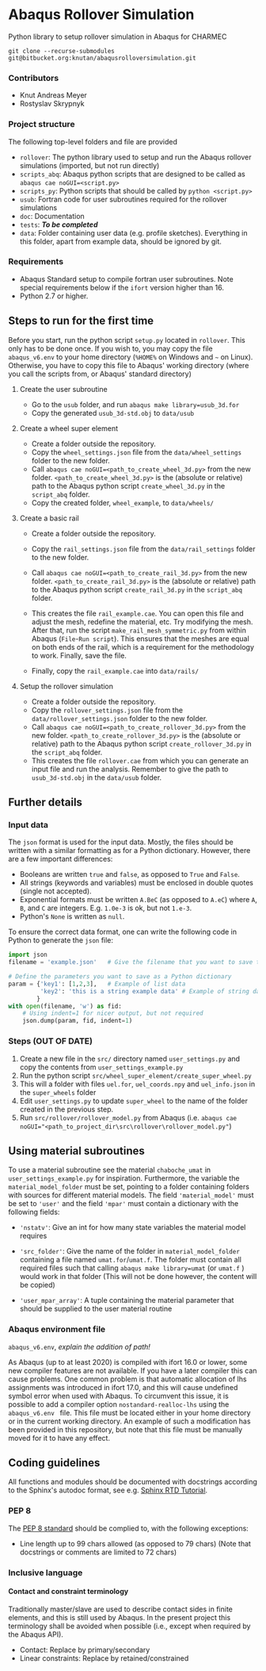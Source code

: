 # Abaqus Rollover Simulation
Python library to setup rollover simulation in Abaqus for CHARMEC

`git clone --recurse-submodules git@bitbucket.org:knutan/abaqusrolloversimulation.git`

### Contributors
* Knut Andreas Meyer 
* Rostyslav Skrypnyk

### Project structure
The following top-level folders and file are provided
- `rollover`: The python library used to setup and run the Abaqus rollover simulations (imported, but not run directly)
- `scripts_abq`: Abaqus python scripts that are designed to be called as `abaqus cae noGUI=<script.py>`
- `scripts_py`: Python scripts that should be called by `python <script.py>`
- `usub`: Fortran code for user subroutines required for the rollover simulations
- `doc`: Documentation
- `tests`: ***To be completed*** 
- `data`: Folder containing user data (e.g. profile sketches). Everything in this folder, apart from example data, should be ignored by git.

### Requirements
* Abaqus Standard setup to compile fortran user subroutines. Note special requirements below if the `ifort` version higher than 16.
* Python 2.7 or higher.


## Steps to run for the first time 
Before you start, run the python script `setup.py` located in `rollover`. This only has to be done once. If you wish to, you may copy the file `abaqus_v6.env` to your home directory (`%HOME%` on Windows and `~` on Linux). Otherwise, you have to copy this file to Abaqus' working directory (where you call the scripts from, or Abaqus' standard directory)

1. Create the user subroutine
   * Go to the `usub` folder, and run `abaqus make library=usub_3d.for` 
   * Copy the generated `usub_3d-std.obj` to `data/usub`
2. Create a wheel super element
   * Create a folder outside the repository. 
   * Copy the `wheel_settings.json` file from the `data/wheel_settings` folder to the new folder.
   * Call `abaqus cae noGUI=<path_to_create_wheel_3d.py>` from the new folder. `<path_to_create_wheel_3d.py>` is the (absolute or relative) path to the Abaqus python script `create_wheel_3d.py` in the `script_abq` folder. 
   * Copy the created folder, `wheel_example`, to `data/wheels/` 
3. Create a basic rail

   * Create a folder outside the repository. 
   * Copy the `rail_settings.json` file from the `data/rail_settings` folder to the new folder.
   * Call `abaqus cae noGUI=<path_to_create_rail_3d.py>` from the new folder. `<path_to_create_rail_3d.py>` is the (absolute or relative) path to the Abaqus python script `create_rail_3d.py` in the `script_abq` folder. 
   * This creates the file `rail_example.cae`. You can open this file and adjust the mesh, redefine the material, etc. Try modifying the mesh. After that, run the script `make_rail_mesh_symmetric.py` from within Abaqus (`File`-`Run script`). This ensures that the meshes are equal on both ends of the rail, which is a requirement for the methodology to work. Finally, save the file. 

   * Finally, copy the `rail_example.cae` into `data/rails/`
4. Setup the rollover simulation

   * Create a folder outside the repository.
   * Copy the `rollover_settings.json` file from the `data/rollover_settings.json` folder to the new folder. 
   * Call `abaqus cae noGUI=<path_to_create_rollover_3d.py>` from the new folder. `<path_to_create_rollover_3d.py>` is the (absolute or relative) path to the Abaqus python script `create_rollover_3d.py` in the `script_abq` folder. 
   * This creates the file `rollover.cae` from which you can generate an input file and run the analysis. Remember to give the path to `usub_3d-std.obj` in the `data/usub` folder. 

## Further details 
### Input data
The `json` format is used for the input data. Mostly, the files should be written with a similar formatting as for a Python dictionary. However, there are a few important differences:
* Booleans are written `true` and `false`, as opposed to `True` and `False`.
* All strings (keywords and variables) must be enclosed in double quotes (single not accepted).
* Exponential formats must be written `A.BeC` (as opposed to `A.eC`) where `A`, `B`, and `C` are integers. E.g. `1.0e-3` is ok, but not `1.e-3`.
* Python's `None` is written as `null`.

To ensure the correct data format, one can write the following code in Python to generate the `json` file:
```python
import json
filename = 'example.json'	# Give the filename that you want to save to

# Define the parameters you want to save as a Python dictionary
param = {'key1': [1,2,3],	# Example of list data
         'key2': 'this is a string example data' # Example of string data
        }
with open(filename, 'w') as fid:
    # Using indent=1 for nicer output, but not required
    json.dump(param, fid, indent=1)	
```

### Steps (OUT OF DATE)
1. Create a new file in the `src/` directory named `user_settings.py` and copy the contents from `user_settings_example.py`
2. Run the python script `src/wheel_super_element/create_super_wheel.py`
3. This will a folder with files `uel.for`, `uel_coords.npy` and `uel_info.json` in the `super_wheels` folder 
5. Edit `user_settings.py` to update `super_wheel` to the name of the folder created in the previous step. 
6. Run `src/rollover/rollover_model.py` from Abaqus (i.e. `abaqus cae noGUI="<path_to_project_dir\src\rollover\rollover_model.py"`)

## Using material subroutines

To use a material subroutine see the material `chaboche_umat` in `user_settings_example.py` for inspiration. Furthermore, the variable the `material_model_folder` must  be set, pointing to a folder containing folders with sources for different material models. The field `'material_model'` must be set to  `'user'` and the field `'mpar'` must contain a dictionary with the following fields:

* `'nstatv'`: Give an int for how many state variables the material model requires

* `'src_folder'`: Give the name of the folder in `material_model_folder` containing a file named `umat.for`/`umat.f`. The folder must contain all required files such that calling `abaqus make library=umat` (or `umat.f` ) would work in that folder (This will not be done however, the content will be copied)

* `'user_mpar_array'`: A tuple containing the material parameter that should be supplied to the user material routine

### Abaqus environment file

`abaqus_v6.env`, *explain the addition of path!*

As Abaqus (up to at least 2020) is compiled with ifort 16.0 or lower, some new compiler features are not available. If you have a later compiler this can cause problems. One common problem is that automatic allocation of lhs assignments was introduced in ifort 17.0, and this will cause undefined symbol error when used with Abaqus. To circumvent this issue, it is possible to add a compiler option `nostandard-realloc-lhs` using the `abaqus_v6.env ` file. This file must be located either in your home directory or in the current working directory. An example of such a modification has been provided in this repository, but note that this file must be manually moved for it to have any effect. 

## Coding guidelines
All functions and modules should be documented with docstrings according to the Sphinx's autodoc format, see e.g. [Sphinx RTD Tutorial](https://sphinx-rtd-tutorial.readthedocs.io/en/latest/docstrings.html). 

### PEP 8
The [PEP 8 standard](https://www.python.org/dev/peps/pep-0008) should be complied to, with the following exceptions:
- Line length up to 99 chars allowed (as opposed to 79 chars) (Note that docstrings or comments are limited to 72 chars)


### Inclusive language

#### Contact and constraint terminology

Traditionally master/slave are used to describe contact sides in finite elements, and this is still used by Abaqus. In the present project this terminology shall be avoided when possible (i.e., except when required by the Abaqus API). 

- Contact: Replace by primary/secondary
- Linear constraints: Replace by retained/constrained